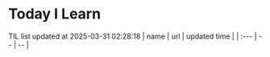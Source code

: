 # Today I Learn 
TIL list updated at 2025-03-31 02:28:18
| name | url | updated time |
| :--- | -- | -- |
